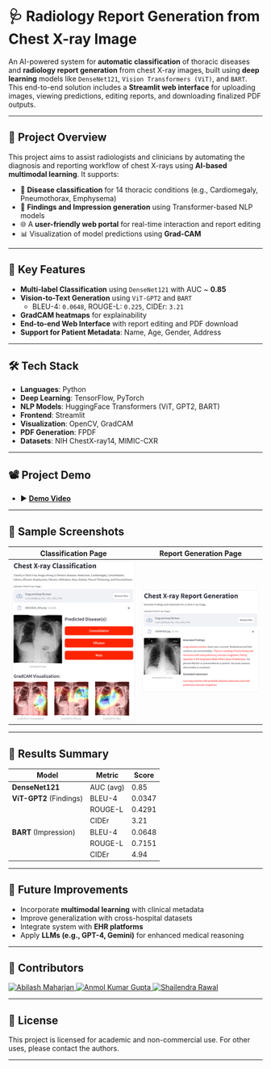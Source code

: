 # 🩺 Radiology Report Generation from Chest X-ray Image

An AI-powered system for **automatic classification** of thoracic diseases and **radiology report generation** from chest X-ray images, built using **deep learning** models like `DenseNet121`, `Vision Transformers (ViT)`, and `BART`. This end-to-end solution includes a **Streamlit web interface** for uploading images, viewing predictions, editing reports, and downloading finalized PDF outputs.

---

## 🚀 Project Overview

This project aims to assist radiologists and clinicians by automating the diagnosis and reporting workflow of chest X-rays using **AI-based multimodal learning**. It supports:

- 🧠 **Disease classification** for 14 thoracic conditions (e.g., Cardiomegaly, Pneumothorax, Emphysema)
- 📄 **Findings and Impression generation** using Transformer-based NLP models
- 🌐 A **user-friendly web portal** for real-time interaction and report editing
- 📊 Visualization of model predictions using **Grad-CAM**

---

## 🧠 Key Features

- **Multi-label Classification** using `DenseNet121` with AUC ~ **0.85**
- **Vision-to-Text Generation** using `ViT-GPT2` and `BART`
  - BLEU-4: `0.0648`, ROUGE-L: `0.225`, CIDEr: `3.21`
- **GradCAM heatmaps** for explainability
- **End-to-end Web Interface** with report editing and PDF download
- **Support for Patient Metadata**: Name, Age, Gender, Address

---

## 🛠️ Tech Stack

- **Languages**: Python
- **Deep Learning**: TensorFlow, PyTorch
- **NLP Models**: HuggingFace Transformers (ViT, GPT2, BART)
- **Frontend**: Streamlit
- **Visualization**: OpenCV, GradCAM
- **PDF Generation**: FPDF
- **Datasets**: NIH ChestX-ray14, MIMIC-CXR

---

## 📽️ Project Demo

- ▶️ **[Demo Video](https://youtu.be/7GET0LtmacU)**

---

## 📸 Sample Screenshots

| Classification Page | Report Generation Page |
|---------------------|------------------------|
| ![classification](./screenshots/classification.png) | ![report](./screenshots/report.png) |

---

## 🧪 Results Summary

| Model                  | Metric       | Score   |
|------------------------|--------------|---------|
| **DenseNet121**        | AUC (avg)    | 0.85    |
| **ViT-GPT2** (Findings)| BLEU-4       | 0.0347  |
|                        | ROUGE-L      | 0.4291  |
|                        | CIDEr        | 3.21    |
| **BART** (Impression)  | BLEU-4       | 0.0648  |
|                        | ROUGE-L      | 0.7151  |
|                        | CIDEr        | 4.94    |

---

## 📌 Future Improvements

- Incorporate **multimodal learning** with clinical metadata
- Improve generalization with cross-hospital datasets
- Integrate system with **EHR platforms**
- Apply **LLMs (e.g., GPT-4, Gemini)** for enhanced medical reasoning

---

## 🤝 Contributors

<a href="https://github.com/mahaabi01">
  <img src="https://github.com/mahaabi01.png" width="60px;" alt="Abilash Maharjan"/>
</a>
<a href="https://github.com/itsanmolgupta">
  <img src="https://github.com/itsanmolgupta.png" width="60px;" alt="Anmol Kumar Gupta"/>
</a>
<a href="https://github.com/shailendrawal">
  <img src="https://github.com/shailendrawal.png" width="60px;" alt="Shailendra Rawal"/>
</a>

---

## 📜 License

This project is licensed for academic and non-commercial use. For other uses, please contact the authors.

---

